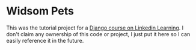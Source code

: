 # Widsom Pets

This was the tutorial project for a [Django course on Linkedin Learning](https://www.linkedin.com/learning/learning-django-2/rapidly-create-web-applications?contextUrn=urn%3Ali%3AlyndaLearningPath%3A5d546c44498e876bef6651ba&u=2045532). I don't claim any ownership of this code or project, I just put it here so I can easily reference it in the future. 